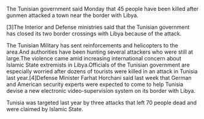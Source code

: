 The Tunisian government said Monday that 45 people have been killed after gunmen attacked a town near the border with Libya.

[3]The Interior and Defense ministries said that the Tunisian government has closed its two border crossings with Libya because of the attack.

The Tunisian Military has sent reinforcements and helicopters to the area.And authorities have been hunting several attackers who were still at large.The violence came amid increasing international concern about Islamic State extremists in Libya.Officials of the Tunisian government are especially worried after dozens of tourists were killed in an attack in Tunisia last year.[4]Defense Minister Farhat Horchani said last week that German and American security experts were expected to come to help Tunisia devise a new electronic video-supervision system on its border with Libya.

Tunisia was targeted last year by three attacks that left 70 people dead and were claimed by Islamic State.
